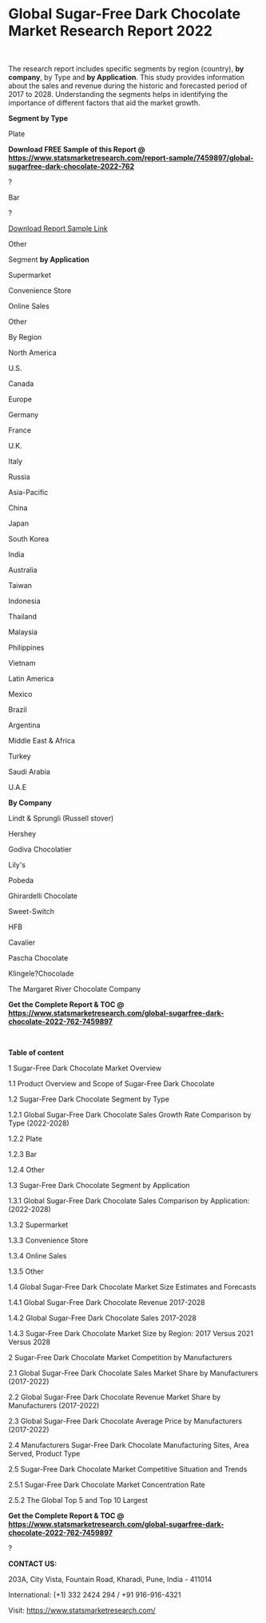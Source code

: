 <h1>Global Sugar-Free Dark Chocolate Market Research Report 2022</h1><br/><p>The research report includes specific segments by region (country), <strong>by company</strong>, by Type and <strong>by Application</strong>. This study provides information about the sales and revenue during the historic and forecasted period of 2017 to 2028. Understanding the segments helps in identifying the importance of different factors that aid the market growth.</p>
 
 
 
 <p><strong>Segment by Type</strong></p>
 
 
 
 <p>Plate</p>
 
 
 
 <div><b>Download FREE Sample of this Report @ <a href="https://www.statsmarketresearch.com/download-free-sample/7459897/global-sugarfree-dark-chocolate-2022-762">https://www.statsmarketresearch.com/report-sample/7459897/global-sugarfree-dark-chocolate-2022-762</a></b></div>
 
 
 
 <p>? </p>
 
 
 
 <p>Bar</p>
 
 
 
 <p>? </p>
 
 
 
 <p><a href="https://www.statsmarketresearch.com/download-free-sample/7459897/global-sugarfree-dark-chocolate-2022-762">Download Report Sample Link</a></p>
 
 
 
 <p>Other</p>
 
 
 
 <p>Segment <strong>by Application</strong></p>
 
 
 
 <p>Supermarket</p>
 
 
 
 <p>Convenience Store</p>
 
 
 
 <p>Online Sales</p>
 
 
 
 <p>Other</p>
 
 
 
 <p>By Region</p>
 
 
 
 <p>North America</p>
 
 
 
 <p>U.S.</p>
 
 
 
 <p>Canada</p>
 
 
 
 <p>Europe</p>
 
 
 
 <p>Germany</p>
 
 
 
 <p>France</p>
 
 
 
 <p>U.K.</p>
 
 
 
 <p>Italy</p>
 
 
 
 <p>Russia</p>
 
 
 
 <p>Asia-Pacific</p>
 
 
 
 <p>China</p>
 
 
 
 <p>Japan</p>
 
 
 
 <p>South Korea</p>
 
 
 
 <p>India</p>
 
 
 
 <p>Australia</p>
 
 
 
 <p>Taiwan</p>
 
 
 
 <p>Indonesia</p>
 
 
 
 <p>Thailand</p>
 
 
 
 <p>Malaysia</p>
 
 
 
 <p>Philippines</p>
 
 
 
 <p>Vietnam</p>
 
 
 
 <p>Latin America</p>
 
 
 
 <p>Mexico</p>
 
 
 
 <p>Brazil</p>
 
 
 
 <p>Argentina</p>
 
 
 
 <p>Middle East & Africa</p>
 
 
 
 <p>Turkey</p>
 
 
 
 <p>Saudi Arabia</p>
 
 
 
 <p>U.A.E</p>
 
 
 
 <p><strong>By Company</strong></p>
 
 
 
 <p>Lindt & Sprungli (Russell stover)</p>
 
 
 
 <p>Hershey</p>
 
 
 
 <p>Godiva Chocolatier</p>
 
 
 
 <p>Lily&#39;s</p>
 
 
 
 <p>Pobeda</p>
 
 
 
 <p>Ghirardelli Chocolate</p>
 
 
 
 <p>Sweet-Switch</p>
 
 
 
 <p>HFB</p>
 
 
 
 <p>Cavalier</p>
 
 
 
 <p>Pascha Chocolate</p>
 
 
 
 <p>Klingele?Chocolade</p>
 
 
 
 <p>The Margaret River Chocolate Company</p>
 
 
 
 <div><b>Get the Complete Report & TOC @ <a href="https://www.statsmarketresearch.com/global-sugarfree-dark-chocolate-2022-762-7459897">https://www.statsmarketresearch.com/global-sugarfree-dark-chocolate-2022-762-7459897</a></b></div>
 
 
 
 <p><br />
 
 <b>Table of content</b></p>
 
 
 
 <p>1 Sugar-Free Dark Chocolate Market Overview<br />
 
 1.1 Product Overview and Scope of Sugar-Free Dark Chocolate<br />
 
 1.2 Sugar-Free Dark Chocolate Segment by Type<br />
 
 1.2.1 Global Sugar-Free Dark Chocolate Sales Growth Rate Comparison by Type (2022-2028)<br />
 
 1.2.2 Plate<br />
 
 1.2.3 Bar<br />
 
 1.2.4 Other<br />
 
 1.3 Sugar-Free Dark Chocolate Segment by Application<br />
 
 1.3.1 Global Sugar-Free Dark Chocolate Sales Comparison by Application: (2022-2028)<br />
 
 1.3.2 Supermarket<br />
 
 1.3.3 Convenience Store<br />
 
 1.3.4 Online Sales<br />
 
 1.3.5 Other<br />
 
 1.4 Global Sugar-Free Dark Chocolate Market Size Estimates and Forecasts<br />
 
 1.4.1 Global Sugar-Free Dark Chocolate Revenue 2017-2028<br />
 
 1.4.2 Global Sugar-Free Dark Chocolate Sales 2017-2028<br />
 
 1.4.3 Sugar-Free Dark Chocolate Market Size by Region: 2017 Versus 2021 Versus 2028<br />
 
 2 Sugar-Free Dark Chocolate Market Competition by Manufacturers<br />
 
 2.1 Global Sugar-Free Dark Chocolate Sales Market Share by Manufacturers (2017-2022)<br />
 
 2.2 Global Sugar-Free Dark Chocolate Revenue Market Share by Manufacturers (2017-2022)<br />
 
 2.3 Global Sugar-Free Dark Chocolate Average Price by Manufacturers (2017-2022)<br />
 
 2.4 Manufacturers Sugar-Free Dark Chocolate Manufacturing Sites, Area Served, Product Type<br />
 
 2.5 Sugar-Free Dark Chocolate Market Competitive Situation and Trends<br />
 
 2.5.1 Sugar-Free Dark Chocolate Market Concentration Rate<br />
 
 2.5.2 The Global Top 5 and Top 10 Largest</p>
 
 
 
 <div><b>Get the Complete Report & TOC @ <a href="https://www.statsmarketresearch.com/global-sugarfree-dark-chocolate-2022-762-7459897">https://www.statsmarketresearch.com/global-sugarfree-dark-chocolate-2022-762-7459897</a></b></div>
 
 
 
 <p>? </p>
 
 
 
 <p><b>CONTACT US:</b><br />
 
 203A, City Vista, Fountain Road, Kharadi, Pune, India - 411014<br />
 
 International: (+1) 332 2424 294 / +91 916-916-4321<br />
 
 Visit: <a href="https://www.statsmarketresearch.com/">https://www.statsmarketresearch.com/</a></p>